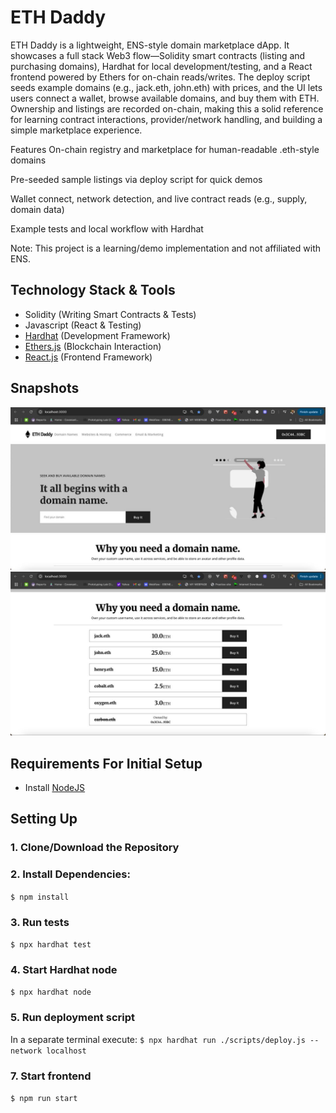 # ETH Daddy 

ETH Daddy is a lightweight, ENS-style domain marketplace dApp. It showcases a full stack Web3 flow—Solidity smart contracts (listing and purchasing domains), Hardhat for local development/testing, and a React frontend powered by Ethers for on-chain reads/writes. The deploy script seeds example domains (e.g., jack.eth, john.eth) with prices, and the UI lets users connect a wallet, browse available domains, and buy them with ETH. Ownership and listings are recorded on-chain, making this a solid reference for learning contract interactions, provider/network handling, and building a simple marketplace experience.

Features
On-chain registry and marketplace for human-readable .eth-style domains

Pre-seeded sample listings via deploy script for quick demos

Wallet connect, network detection, and live contract reads (e.g., supply, domain data)

Example tests and local workflow with Hardhat

Note: This project is a learning/demo implementation and not affiliated with ENS.

## Technology Stack & Tools

- Solidity (Writing Smart Contracts & Tests)
- Javascript (React & Testing)
- [Hardhat](https://hardhat.org/) (Development Framework)
- [Ethers.js](https://docs.ethers.io/v5/) (Blockchain Interaction)
- [React.js](https://reactjs.org/) (Frontend Framework)

## Snapshots
![alt text](public/snapshot1.png)
![alt text](public/snapshot.png)

## Requirements For Initial Setup
- Install [NodeJS](https://nodejs.org/en/)

## Setting Up
### 1. Clone/Download the Repository

### 2. Install Dependencies:
`$ npm install`

### 3. Run tests
`$ npx hardhat test`

### 4. Start Hardhat node
`$ npx hardhat node`

### 5. Run deployment script
In a separate terminal execute:
`$ npx hardhat run ./scripts/deploy.js --network localhost`

### 7. Start frontend
`$ npm run start`